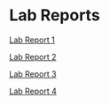 # Lab Reports
[Lab Report 1](lab-report-1-week2.html)

[Lab Report 2](lab-report-2-week4.html)

[Lab Report 3](lab-report-3-week6.html)

[Lab Report 4](lab-report-4-week8.html)